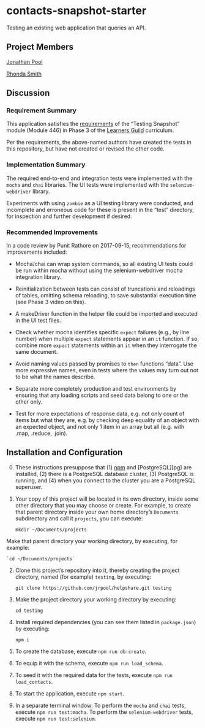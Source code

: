 # contacts-snapshot-starter

Testing an existing web application that queries an API.

## Project Members

[Jonathan Pool](https://github.com/jrpool)

[Rhonda Smith](https://github.com/smithrm941)

## Discussion

### Requirement Summary

This application satisfies the [requirements](https://curriculum.learnersguild.org/modules/Testing-Snapshot--Goal-446/) of the “Testing Snapshot” module (Module 446) in Phase 3 of the [Learners Guild][lg] curriculum.

Per the requirements, the above-named authors have created the tests in this repository, but have not created or revised the other code.

### Implementation Summary

The required end-to-end and integration tests were implemented with the `mocha` and `chai` libraries. The UI tests were implemented with the `selenium-webdriver` library.

Experiments with using `zombie` as a UI testing library were conducted, and incomplete and erroneous code for these is present in the “test” directory, for inspection and further development if desired.

### Recommended Improvements

In a code review by Punit Rathore on 2017-09-15, recommendations for improvements included:

- Mocha/chai can wrap system commands, so all existing UI tests could be run within mocha without using the selenium-webdriver mocha integration library.

- Reinitialization between tests can consist of truncations and reloadings of tables, omitting schema reloading, to save substantial execution time (see Phase 3 video on this).

- A makeDriver function in the helper file could be imported and executed in the UI test files.

- Check whether mocha identifies specific `expect` failures (e.g., by line number) when multiple `expect` statements appear in an `it` function. If so, combine more `expect` statements within an `it` when they interrogate the same document.

- Avoid naming values passed by promises to `then` functions “data”. Use more expressive names, even in tests where the values may turn out not to be what the names describe.

- Separate more completely production and test environments by ensuring that any loading scripts and seed data belong to one or the other only.

- Test for more expectations of response data, e.g. not only count of items but what they are, e.g. by checking deep equality of an object with an expected object, and not only 1 item in an array but all (e.g. with .map, .reduce, .join).

## Installation and Configuration

0. These instructions presuppose that (1) [npm][npm] and [PostgreSQL][pg] are installed, (2) there is a PostgreSQL database cluster, (3) PostgreSQL is running, and (4) when you connect to the cluster you are a PostgreSQL superuser.

1. Your copy of this project will be located in its own directory, inside some other directory that you may choose or create. For example, to create that parent directory inside your own home directory’s `Documents` subdirectory and call it `projects`, you can execute:

    `mkdir ~/Documents/projects`

Make that parent directory your working directory, by executing, for example:

    `cd ~/Documents/projects`

2. Clone this project’s repository into it, thereby creating the project directory, named (for example) `testing`, by executing:

    `git clone https://github.com/jrpool/helpshare.git testing`

3. Make the project directory your working directory by executing:

    `cd testing`

4. Install required dependencies (you can see them listed in `package.json`) by executing:

    `npm i`

5. To create the database, execute `npm run db:create`.

6. To equip it with the schema, execute `npm run load_schema`.

7. To seed it with the required data for the tests, execute `npm run load_contacts`.

8. To start the application, execute `npm start`.

9. In a separate terminal window: To perform the `mocha` and `chai` tests, execute `npm run test:mocha`. To perform the `selenium-webdriver` tests, execute `npm run test:selenium`.

[lg]: https://www.learnersguild.org
[npm]: https://www.npmjs.com/
